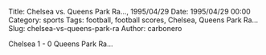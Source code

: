 Title: Chelsea vs. Queens Park Ra…, 1995/04/29
Date: 1995/04/29 00:00
Category: sports
Tags: football, football scores, Chelsea, Queens Park Ra…
Slug: chelsea-vs-queens-park-ra
Author: carbonero


Chelsea 1 - 0 Queens Park Ra…
